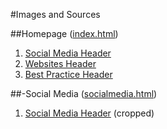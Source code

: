 #Images and Sources

##Homepage ([index.html](https://mathiasev.github.io/4478u3160264/index.html))
1. [Social Media Header](https://pixabay.com/en/bridge-gadget-hand-iphone-macro-1845364/)
2. [Websites Header](https://pixabay.com/en/mockup-psd-ipad-iphone-white-654585/)
3. [Best Practice Header](https://pixabay.com/en/analytics-charts-traffic-marketing-925379/)

##-Social Media ([socialmedia.html](https://mathiasev.github.io/4478u3160264/socialmedia.html))
1. [Social Media Header](https://pixabay.com/en/bridge-gadget-hand-iphone-macro-1845364/) (cropped)
